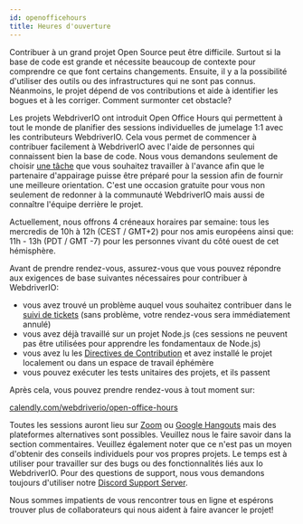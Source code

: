 ```yaml
---
id: openofficehours
title: Heures d'ouverture
---
```


Contribuer à un grand projet Open Source peut être difficile. Surtout si la base de code est grande et nécessite beaucoup de contexte pour comprendre ce que font certains changements. Ensuite, il y a la possibilité d'utiliser des outils ou des infrastructures qui ne sont pas connus. Néanmoins, le projet dépend de vos contributions et aide à identifier les bogues et à les corriger. Comment surmonter cet obstacle?

Les projets WebdriverIO ont introduit Open Office Hours qui permettent à tout le monde de planifier des sessions individuelles de jumelage 1:1 avec les contributeurs WebdriverIO. Cela vous permet de commencer à contribuer facilement à WebdriverIO avec l'aide de personnes qui connaissent bien la base de code. Nous vous demandons seulement de choisir [une tâche](https://github.com/webdriverio/webdriverio/issues?q=is%3Aissue+is%3Aopen+sort%3Aupdated-desc+label%3Afirst-timers-only) que vous souhaitez travailler à l'avance afin que le partenaire d'appairage puisse être préparé pour la session afin de fournir une meilleure orientation. C'est une occasion gratuite pour vous non seulement de redonner à la communauté WebdriverIO mais aussi de connaître l'équipe derrière le projet.

Actuellement, nous offrons 4 créneaux horaires par semaine: tous les mercredis de 10h à 12h (CEST / GMT+2) pour nos amis européens ainsi que: 11h - 13h (PDT / GMT -7) pour les personnes vivant du côté ouest de cet hémisphère.

Avant de prendre rendez-vous, assurez-vous que vous pouvez répondre aux exigences de base suivantes nécessaires pour contribuer à WebdriverIO:

- vous avez trouvé un problème auquel vous souhaitez contribuer dans le [suivi de tickets](https://github.com/webdriverio/webdriverio/issues) (sans problème, votre rendez-vous sera immédiatement annulé)
- vous avez déjà travaillé sur un projet Node.js (ces sessions ne peuvent pas être utilisées pour apprendre les fondamentaux de Node.js)
- vous avez lu les [Directives de Contribution](https://github.com/webdriverio/webdriverio/blob/main/CONTRIBUTING.md#set-up-project) et avez installé le projet localement ou dans un espace de travail éphémère
- vous pouvez exécuter les tests unitaires des projets, et ils passent

Après cela, vous pouvez prendre rendez-vous à tout moment sur:

[calendly.com/webdriverio/open-office-hours](https://calendly.com/webdriverio/open-office-hours)

Toutes les sessions auront lieu sur [Zoom](https://zoom.us/) ou [Google Hangouts](https://hangouts.google.com/) mais des plateformes alternatives sont possibles. Veuillez nous le faire savoir dans la section commentaires. Veuillez également noter que ce n'est pas un moyen d'obtenir des conseils individuels pour vos propres projets. Le temps est à utiliser pour travailler sur des bugs ou des fonctionnalités liés aux Io WebdriverIO. Pour des questions de support, nous vous demandons toujours d'utiliser notre [Discord Support Server](https://discord.webdriver.io).

Nous sommes impatients de vous rencontrer tous en ligne et espérons trouver plus de collaborateurs qui nous aident à faire avancer le projet!
